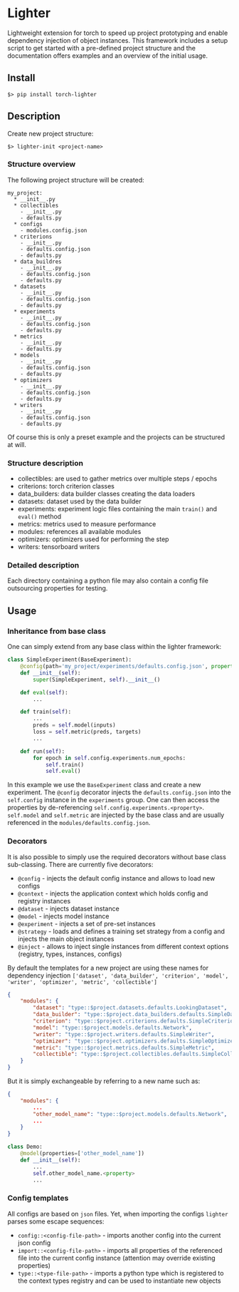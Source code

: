 # Lighter

Lightweight extension for torch to speed up project prototyping and enable dependency injection of object instances.
This framework includes a setup script to get started with a pre-defined project structure and the documentation offers examples and an overview of the initial usage.

## Install

```shell script
$> pip install torch-lighter
```

## Description

Create new project structure:
```shell script
$> lighter-init <project-name>
``` 

### Structure overview
The following project structure will be created:
```text
my_project:
  * __init__.py
  * collectibles
    - __init__.py
    - defaults.py
  * configs
    - modules.config.json
  * criterions
    - __init__.py
    - defaults.config.json
    - defaults.py
  * data_buildres
    - __init__.py
    - defaults.config.json
    - defaults.py
  * datasets
    - __init__.py
    - defaults.config.json
    - defaults.py
  * experiments
    - __init__.py
    - defaults.config.json
    - defaults.py
  * metrics
    - __init__.py
    - defaults.py
  * models
    - __init__.py
    - defaults.config.json
    - defaults.py
  * optimizers
    - __init__.py
    - defaults.config.json
    - defaults.py
  * writers
    - __init__.py
    - defaults.config.json
    - defaults.py
```

Of course this is only a preset example and the projects can be structured at will.

### Structure description
- collectibles: are used to gather metrics over multiple steps / epochs
- criterions: torch criterion classes
- data_builders: data builder classes creating the data loaders
- datasets: dataset used by the data builder
- experiments: experiment logic files containing the main `train()` and `eval()` method
- metrics: metrics used to measure performance
- modules: references all available modules
- optimizers: optimizers used for performing the step
- writers: tensorboard writers

### Detailed description

Each directory containing a python file may also contain a config file outsourcing properties for testing.

## Usage

### Inheritance from base class

One can simply extend from any base class within the lighter framework:
```python
class SimpleExperiment(BaseExperiment):
    @config(path='my_project/experiments/defaults.config.json', property='experiments')
    def __init__(self):
        super(SimpleExperiment, self).__init__()

    def eval(self):
        ...

    def train(self):
        ...
        preds = self.model(inputs)
        loss = self.metric(preds, targets)
        ...

    def run(self):
        for epoch in self.config.experiments.num_epochs:
            self.train()
            self.eval()
```
In this example we use the `BaseExperiment` class and create a new experiment. 
The `@config` decorator injects the `defaults.config.json` into the `self.config` instance in the `experiments` group.
One can then access the properties by de-referencing `self.config.experiments.<property>`.
`self.model` and `self.metric` are injected by the base class and are usually referenced in the `modules/defaults.config.json`.

### Decorators

It is also possible to simply use the required decorators without base class sub-classing. 
There are currently five decorators:
* `@config` - injects the default config instance and allows to load new configs
* `@context` - injects the application context which holds config and registry instances
* `@dataset` - injects dataset instance
* `@model` - injects model instance
* `@experiment` - injects a set of pre-set instances
* `@strategy` - loads and defines a training set strategy from a config and injects the main object instances
* `@inject` - allows to inject single instances from different context options (registry, types, instances, configs)

By default the templates for a new project are using these names for dependency injection `['dataset', 'data_builder', 'criterion', 'model', 'writer', 'optimizer', 'metric', 'collectible']`
```json
{
    "modules": {
        "dataset": "type::$project.datasets.defaults.LookingDataset",
        "data_builder": "type::$project.data_builders.defaults.SimpleDataBuilder",
        "criterion": "type::$project.criterions.defaults.SimpleCriterion",
        "model": "type::$project.models.defaults.Network",
        "writer": "type::$project.writers.defaults.SimpleWriter",
        "optimizer": "type::$project.optimizers.defaults.SimpleOptimizer",
        "metric": "type::$project.metrics.defaults.SimpleMetric",
        "collectible": "type::$project.collectibles.defaults.SimpleCollectible"
    }
}
```

But it is simply exchangeable by referring to a new name such as:
```json
{
    "modules": {
        ...
        "other_model_name": "type::$project.models.defaults.Network",
        ...
    }
}
```


```python
class Demo:
    @model(properties=['other_model_name'])
    def __init__(self):
        ...
        self.other_model_name.<property>
        ...
```

### Config templates

All configs are based on `json` files. Yet, when importing the configs `lighter` parses some escape sequences:
* `config::<config-file-path>` - imports another config into the current json config
* `import::<config-file-path>` - imports all properties of the referenced file into the current config instance (attention may override existing properties)
* `type::<type-file-path>` - imports a python type which is registered to the context types registry and can be used to instantiate new objects
